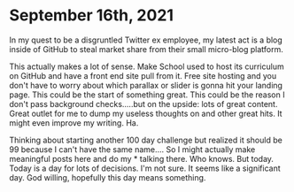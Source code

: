 # September 16th, 2021

In my quest to be a disgruntled Twitter ex employee, my latest act is a blog inside of GitHub to steal market share from their small micro-blog platform.


This actually makes a lot of sense. Make School used to host its curriculum on GitHub and have a front end site pull from it. Free site hosting and you don't have to worry about which parallax or slider is gonna hit your landing page.
This could be the start of something great. This could be the reason I don't pass background checks.....but on the upside: lots of great content. Great outlet for me to dump my useless thoughts on and other great hits. It might even improve my writing. Ha.


Thinking about starting another 100 day challenge but realized it should be 99 because I can't have the same name.... So I might actually make meaningful posts here and do my * talking there. Who knows. But today. Today is a day for lots of decisions. I'm not sure. It seems like a significant day. God willing, hopefully this day means something. 
